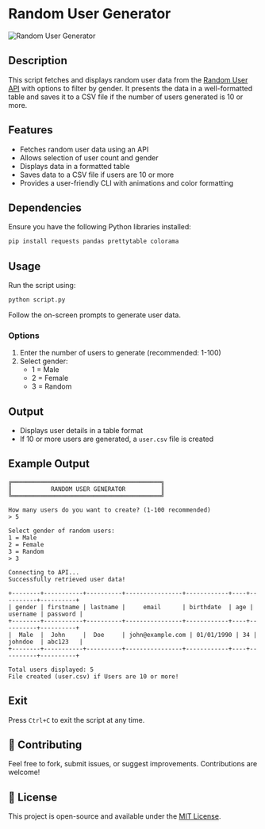 # Random User Generator
![Random User Generator](https://img.shields.io/badge/Python-API%20-blue)
## Description
This script fetches and displays random user data from the [Random User API](https://randomuser.me/api) with options to filter by gender. It presents the data in a well-formatted table and saves it to a CSV file if the number of users generated is 10 or more.

## Features
- Fetches random user data using an API
- Allows selection of user count and gender
- Displays data in a formatted table
- Saves data to a CSV file if users are 10 or more
- Provides a user-friendly CLI with animations and color formatting

## Dependencies
Ensure you have the following Python libraries installed:

```sh
pip install requests pandas prettytable colorama
```

## Usage
Run the script using:

```sh
python script.py
```

Follow the on-screen prompts to generate user data.

### Options
1. Enter the number of users to generate (recommended: 1-100)
2. Select gender:
   - 1 = Male
   - 2 = Female
   - 3 = Random

## Output
- Displays user details in a table format
- If 10 or more users are generated, a `user.csv` file is created

## Example Output
```
╔══════════════════════════════════════════╗
║           RANDOM USER GENERATOR          ║
╚══════════════════════════════════════════╝

How many users do you want to create? (1-100 recommended)
> 5

Select gender of random users:
1 = Male
2 = Female
3 = Random
> 3

Connecting to API...
Successfully retrieved user data!

+--------+-----------+----------+----------------+------------+----+----------+----------+
| gender | firstname | lastname |     email      | birthdate  | age | username | password |
+--------+-----------+----------+----------------+------------+----+----------+----------+
|  Male  |  John     |  Doe     | john@example.com | 01/01/1990 | 34 | johndoe  | abc123   |
+--------+-----------+----------+----------------+------------+----+----------+----------+

Total users displayed: 5
File created (user.csv) if Users are 10 or more!
```

## Exit
Press `Ctrl+C` to exit the script at any time.

## 🤝 Contributing
Feel free to fork, submit issues, or suggest improvements. Contributions are welcome!

## 📜 License
This project is open-source and available under the [MIT License](LICENSE).

